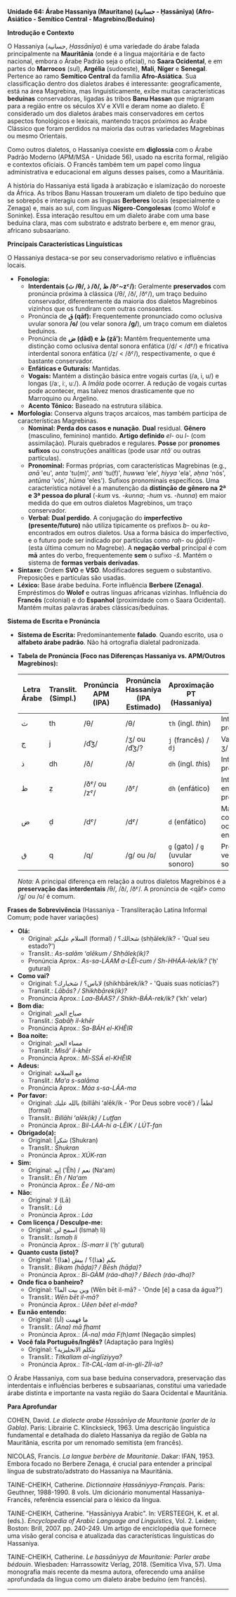 **Unidade 64: Árabe Hassaniya (Mauritano) (حسانية - Ḥassānīya) (Afro-Asiático - Semítico Central - Magrebino/Beduíno)**

**Introdução e Contexto**

O Hassaniya (حسانية, *Ḥassānīya*) é uma variedade do árabe falada principalmente na **Mauritânia** (onde é a língua majoritária e de facto nacional, embora o Árabe Padrão seja o oficial), no **Saara Ocidental**, e em partes do **Marrocos** (sul), **Argélia** (sudoeste), **Mali**, **Níger** e **Senegal**. Pertence ao ramo **Semítico Central** da família **Afro-Asiática**. Sua classificação dentro dos dialetos árabes é interessante: geograficamente, está na área Magrebina, mas linguisticamente, exibe muitas características **beduínas** conservadoras, ligadas às tribos **Banu Hassan** que migraram para a região entre os séculos XV e XVII e deram nome ao dialeto. É considerado um dos dialetos árabes mais conservadores em certos aspectos fonológicos e lexicais, mantendo traços próximos ao Árabe Clássico que foram perdidos na maioria das outras variedades Magrebinas ou mesmo Orientais.

Como outros dialetos, o Hassaniya coexiste em **diglossia** com o Árabe Padrão Moderno (APM/MSA - Unidade 56), usado na escrita formal, religião e contextos oficiais. O Francês também tem um papel como língua administrativa e educacional em alguns desses países, como a Mauritânia.

A história do Hassaniya está ligada à arabização e islamização do noroeste da África. As tribos Banu Hassan trouxeram um dialeto de tipo beduíno que se sobrepôs e interagiu com as línguas **Berberes** locais (especialmente o Zenaga) e, mais ao sul, com línguas **Nígero-Congolesas** (como Wolof e Soninke). Essa interação resultou em um dialeto árabe com uma base beduína clara, mas com substrato e adstrato berbere e, em menor grau, africano subsaariano.

**Principais Características Linguísticas**

O Hassaniya destaca-se por seu conservadorismo relativo e influências locais.

*   **Fonologia:**
    *   **Interdentais (ث /θ/, ذ /ð/, ظ /ðˤ~zˤ/):** Geralmente **preservados** com pronúncia próxima à clássica (/θ/, /ð/, /ðˤ/), um traço beduíno conservador, diferentemente da maioria dos dialetos Magrebinos vizinhos que os fundiram com outras consoantes.
    *   Pronúncia de **ق (qāf):** Frequentemente pronunciado como oclusiva uvular sonora **/ɢ/** (ou velar sonora **/ɡ/**), um traço comum em dialetos beduínos.
    *   Pronúncia de **ض (ḍād) e ظ (ẓāʼ):** Mantêm frequentemente uma distinção como oclusiva dental sonora enfática (/ḍ/ < /dˤ/) e fricativa interdental sonora enfática (/ẓ/ < /ðˤ/), respectivamente, o que é bastante conservador.
    *   **Enfáticas e Guturais:** Mantidas.
    *   **Vogais:** Mantém a distinção básica entre vogais curtas (/a, i, u/) e longas (/aː, iː, uː/). A *Imāla* pode ocorrer. A redução de vogais curtas pode acontecer, mas talvez menos drasticamente que no Marroquino ou Argelino.
    *   **Acento Tônico:** Baseado na estrutura silábica.
*   **Morfologia:** Conserva alguns traços arcaicos, mas também participa de características Magrebinas.
    *   **Nominal:** **Perda dos casos e nunação**. **Dual** residual. **Gênero** (masculino, feminino) mantido. **Artigo definido** *el-* ou *l-* (com assimilação). Plurais quebrados e regulares. **Posse** por **pronomes sufixos** ou construções analíticas (pode usar *ntāʿ* ou outras partículas).
    *   **Pronominal:** Formas próprias, com características Magrebinas (e.g., *anā* 'eu', *ənta* 'tu(m)', *ənti* 'tu(f)', *huwwa* 'ele', *hiyya* 'ela', *əḥna* 'nós', *əntūma* 'vós', *hūma* 'eles'). Sufixos pronominais específicos. Uma característica notável é a manutenção da **distinção de gênero na 2ª e 3ª pessoa do plural** (*-kum* vs. *-kunna*; *-hum* vs. *-hunna*) em maior medida do que em outros dialetos Magrebinos, um traço conservador.
    *   **Verbal:** **Dual perdido**. A conjugação do **imperfectivo (presente/futuro)** não utiliza tipicamente os prefixos *b-* ou *ka-* encontrados em outros dialetos. Usa a forma básica do imperfectivo, e o futuro pode ser indicado por partículas como *raḥ-* ou *ġād(i)-* (esta última comum no Magrebe). A **negação verbal** principal é com **mā** antes do verbo, frequentemente **sem** o sufixo *-š*. Mantém o sistema de **formas verbais derivadas**.
*   **Sintaxe:** Ordem **SVO** e **VSO**. Modificadores seguem o substantivo. Preposições e partículas são usadas.
*   **Léxico:** Base árabe beduína. Forte influência **Berbere (Zenaga)**. Empréstimos do **Wolof** e outras línguas africanas vizinhas. Influência do **Francês** (colonial) e do **Espanhol** (proximidade com o Saara Ocidental). Mantém muitas palavras árabes clássicas/beduínas.

**Sistema de Escrita e Pronúncia**

*   **Sistema de Escrita:** Predominantemente **falado**. Quando escrito, usa o **alfabeto árabe padrão**. Não há ortografia dialetal padronizada.

*   **Tabela de Pronúncia (Foco nas Diferenças Hassaniya vs. APM/Outros Magrebinos):**

    | Letra Árabe | Translit. (Simpl.) | Pronúncia APM (IPA) | Pronúncia Hassaniya (IPA Estimado) | Aproximação PT (Hassaniya) | Notas |
    |---|---|---|---|---|---|
    | ث | th | /θ/ | /θ/ | `th` (ingl. *th*in) | Interdental preservada |
    | ج | j | /d͡ʒ/ | /ʒ/ ou /d͡ʒ/? | `j` (francês) / `dj` | Variação, /ʒ/ comum? |
    | ذ | dh | /ð/ | /ð/ | `dh` (ingl. *th*is) | Interdental preservada |
    | ظ | ẓ | /ðˤ/ ou /zˤ/ | /ðˤ/ | `dh` (enfático) | Interdental enfática preservada |
    | ض | ḍ | /dˤ/ | /dˤ/ | `d` (enfático) | Mantida como oclusiva enfática |
    | ق | q | /q/ | /ɡ/ ou /ɢ/ | `g` (gato) / `g` (uvular sonoro) | Pronúncia velar/uvular sonora |

    *Nota:* A principal diferença em relação a outros dialetos Magrebinos é a **preservação das interdentais** /θ/, /ð/, /ðˤ/. A pronúncia de <qāf> como /ɡ/ ou /ɢ/ é comum.

**Frases de Sobrevivência** (Hassaniya - Transliteração Latina Informal Comum; pode haver variações)

*   **Olá:**
    *   Original: السلام عليكم (formal) / شحالك؟ (shḥālek/ik? - 'Qual seu estado?')
    *   Translit.: *As-salām ʻalēkum / Shḥālek(ik)?*
    *   Pronúncia Aprox.: *As-sa-LÁAM a-LÊI-cum / Sh-HHÁA-lek/ik?* ('ḥ' gutural)
*   **Como vai?**
    *   Original: لاباس؟ / شخبارك؟ (shikhbārek/ik? - 'Quais suas notícias?')
    *   Translit.: *Lābās? / Shikhbārek(ik)?*
    *   Pronúncia Aprox.: *Laa-BÁAS? / Shikh-BÁA-rek/ik?* ('kh' velar)
*   **Bom dia:**
    *   Original: صباح الخير
    *   Translit.: *Ṣabāḥ il-khēr*
    *   Pronúncia Aprox.: *Sa-BÁH el-KHÊIR*
*   **Boa noite:**
    *   Original: مساء الخير
    *   Translit.: *Misāʼ il-khēr*
    *   Pronúncia Aprox.: *Mi-SSÁ el-KHÊIR*
*   **Adeus:**
    *   Original: مع السلامة
    *   Translit.: *Maʻa s-salāma*
    *   Pronúncia Aprox.: *Máa s-sa-LÁA-ma*
*   **Por favor:**
    *   Original: بالله عليك (billāhi ʻalēk/ik - 'Por Deus sobre você') / لطفاً (formal)
    *   Translit.: *Billāhi ʻalēk(ik) / Luṭfan*
    *   Pronúncia Aprox.: *Bil-LÁA-hi a-LÊIK / LÚT-fan*
*   **Obrigado(a):**
    *   Original: شكراً (Shukran)
    *   Translit.: *Shukran*
    *   Pronúncia Aprox.: *XÚK-ran*
*   **Sim:**
    *   Original: إيه (ʼĒh) / نعم (Naʻam)
    *   Translit.: *Ēh / Naʻam*
    *   Pronúncia Aprox.: *Êe / Ná-am*
*   **Não:**
    *   Original: لا (Lā)
    *   Translit.: *Lā*
    *   Pronúncia Aprox.: *Láa*
*   **Com licença / Desculpe-me:**
    *   Original: اسمح لي (Ismaḥ li)
    *   Translit.: *Ismaḥ li*
    *   Pronúncia Aprox.: *ÍS-marr li* ('ḥ' gutural)
*   **Quanto custa (isto)?**
    *   Original: بكم (هذا)؟ / بيش (هذا)؟
    *   Translit.: *Bikam (hāḏa)? / Bēsh (hāḏa)?*
    *   Pronúncia Aprox.: *Bi-GÀM (ráa-dha)? / Bêech (ráa-dha)?*
*   **Onde fica o banheiro?**
    *   Original: وين بيت الما؟ (Wēn bēt il-mā? - 'Onde [é] a casa da água?')
    *   Translit.: *Wēn bēt il-mā?*
    *   Pronúncia Aprox.: *Uêen bêet el-máa?*
*   **Eu não entendo:**
    *   Original: (أنا) ما فهمت
    *   Translit.: *(Ana) mā fhamt*
    *   Pronúncia Aprox.: *(Á-na) máa F(h)amt* (Negação simples)
*   **Você fala Português/Inglês?** (Adaptação para Inglês)
    *   Original: تتكلم الانجليزية؟
    *   Translit.: *Titkallam al-inglīziyya?*
    *   Pronúncia Aprox.: *Tit-CAL-lam al-in-gli-ZÍI-ia?*

O Árabe Hassaniya, com sua base beduína conservadora, preservação das interdentais e influências berberes e subsaarianas, constitui uma variedade árabe distinta e importante na vasta região do Saara Ocidental e Mauritânia.

**Para Aprofundar**

COHEN, David. *Le dialecte arabe Ḥassānīya de Mauritanie (parler de la Gəbla)*. Paris: Librairie C. Klincksieck, 1963. Uma descrição linguística fundamental e detalhada do dialeto Hassaniya da região de Gəbla na Mauritânia, escrita por um renomado semitista (em francês).

NICOLAS, Francis. *La langue berbère de Mauritanie*. Dakar: IFAN, 1953. Embora focado no Berbere Zenaga, é crucial para entender a principal língua de substrato/adstrato do Hassaniya na Mauritânia.

TAINE-CHEIKH, Catherine. *Dictionnaire Ḥassāniyya-Français*. Paris: Geuthner, 1988-1990. 8 vols. Um dicionário monumental Hassaniya-Francês, referência essencial para o léxico da língua.

TAINE-CHEIKH, Catherine. "Ḥassāniyya Arabic". In: VERSTEEGH, K. et al. (eds.). *Encyclopedia of Arabic Language and Linguistics*, Vol. 2. Leiden; Boston: Brill, 2007. pp. 240-249. Um artigo de enciclopédia que fornece uma visão geral concisa e atualizada das características linguísticas do Hassaniya.

TAINE-CHEIKH, Catherine. *Le ḥassāniyya de Mauritanie: Parler arabe bédouin*. Wiesbaden: Harrassowitz Verlag, 2018. (Semitica Viva, 57). Uma monografia mais recente da mesma autora, oferecendo uma análise aprofundada da língua como um dialeto árabe beduíno (em francês).

---
